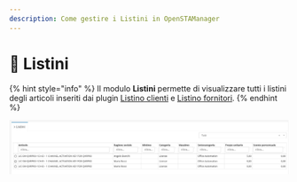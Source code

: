 ```yaml
---
description: Come gestire i Listini in OpenSTAManager
---
```


# 🧾 Listini

{% hint style="info" %}
Il modulo **Listini** permette di visualizzare tutti i listini degli articoli inseriti dai plugin [Listino clienti](../articoli-1/plugin/listino-clienti.md) e [Listino fornitori](../articoli-1/plugin/listino-fornitori.md).
{% endhint %}

![](<../../../../.gitbook/assets/image (625).png>)

##
